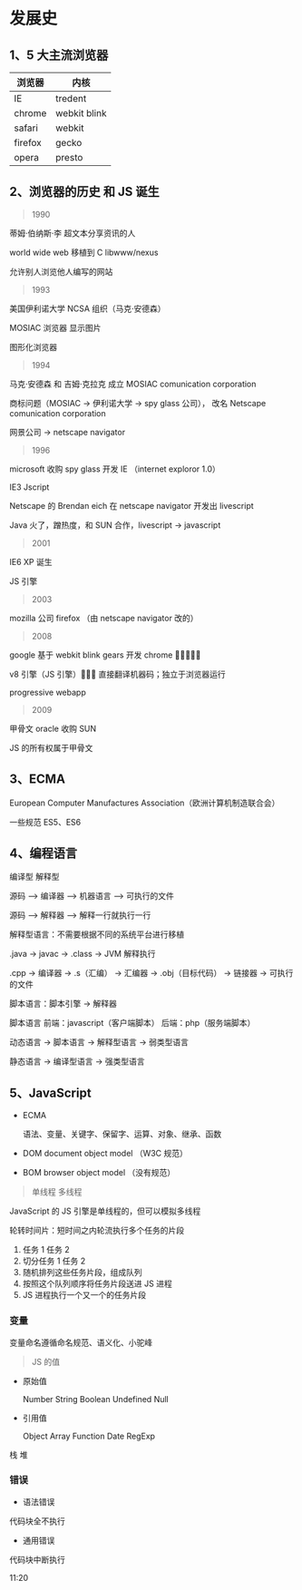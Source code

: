 # 发展史

## 1、5 大主流浏览器

| 浏览器  | 内核         |
| ------- | ------------ |
| IE      | tredent      |
| chrome  | webkit blink |
| safari  | webkit       |
| firefox | gecko        |
| opera   | presto       |

## 2、浏览器的历史 和 JS 诞生

> 1990

蒂姆·伯纳斯·李 超文本分享资讯的人

world wide web 移植到 C libwww/nexus

允许别人浏览他人编写的网站

> 1993

美国伊利诺大学 NCSA 组织（马克·安德森）

MOSIAC 浏览器 显示图片

图形化浏览器

> 1994

马克·安德森 和 吉姆·克拉克 成立 MOSIAC comunication corporation

商标问题（MOSIAC -> 伊利诺大学 -> spy glass 公司）， 改名 Netscape comunication corporation

网景公司 -> netscape navigator

> 1996

microsoft 收购 spy glass 开发 IE （internet exploror 1.0）

IE3 Jscript

Netscape 的 Brendan eich 在 netscape navigator 开发出 livescript

Java 火了，蹭热度，和 SUN 合作，livescript -> javascript

> 2001

IE6 XP 诞生

JS 引擎

> 2003

mozilla 公司 firefox （由 netscape navigator 改的）

> 2008

google 基于 webkit blink gears 开发 chrome 👏👏👏👏👏

v8 引擎（JS 引擎）🐂🐂🐂 直接翻译机器码；独立于浏览器运行

progressive webapp

> 2009

甲骨文 oracle 收购 SUN

JS 的所有权属于甲骨文

## 3、ECMA

European Computer Manufactures Association（欧洲计算机制造联合会）

一些规范 ES5、ES6

## 4、编程语言

编译型 解释型

源码 --> 编译器 --> 机器语言 --> 可执行的文件

源码 --> 解释器 --> 解释一行就执行一行

解释型语言：不需要根据不同的系统平台进行移植

.java -> javac -> .class -> JVM 解释执行

.cpp -> 编译器 -> .s（汇编） -> 汇编器 -> .obj（目标代码） -> 链接器 -> 可执行的文件

脚本语言：脚本引擎 -> 解释器

脚本语言 前端：javascript（客户端脚本） 后端：php（服务端脚本）

动态语言 -> 脚本语言 -> 解释型语言 -> 弱类型语言

静态语言 -> 编译型语言 -> 强类型语言

## 5、JavaScript

- ECMA

  语法、变量、关键字、保留字、运算、对象、继承、函数

- DOM document object model （W3C 规范）

- BOM browser object model （没有规范）

> 单线程 多线程

JavaScript 的 JS 引擎是单线程的，但可以模拟多线程

轮转时间片：短时间之内轮流执行多个任务的片段

1. 任务 1 任务 2
2. 切分任务 1 任务 2
3. 随机排列这些任务片段，组成队列
4. 按照这个队列顺序将任务片段送进 JS 进程
5. JS 进程执行一个又一个的任务片段

### 变量

变量命名遵循命名规范、语义化、小驼峰

> JS 的值

- 原始值

  Number String Boolean Undefined Null

- 引用值

  Object Array Function Date RegExp

栈 堆

### 错误

- 语法错误

代码块全不执行

- 通用错误

代码块中断执行

11:20
